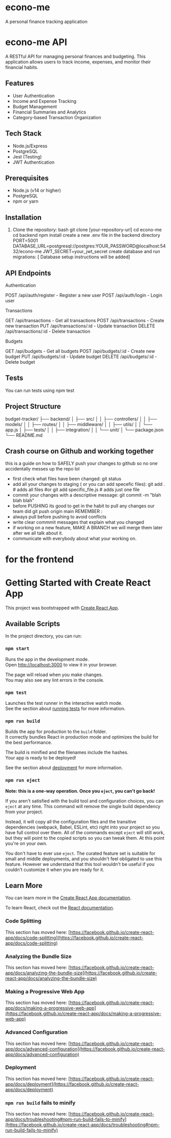 # econo-me
A personal finance tracking application

# econo-me API

A RESTful API for managing personal finances and budgeting. This application allows users to track income, expenses, and monitor their financial habits.

## Features

- User Authentication
- Income and Expense Tracking
- Budget Management
- Financial Summaries and Analytics
- Category-based Transaction Organization

## Tech Stack

- Node.js/Express
- PostgreSQL
- Jest (Testing)
- JWT Authentication

## Prerequisites

- Node.js (v14 or higher)
- PostgreSQL
- npm or yarn

## Installation

1. Clone the repository:
bash
git clone [your-repository-url]
cd econo-me
cd backend 
npm install
create a new .env file in the backend directory
PORT=5001
DATABASE_URL=postgresql://postgres:YOUR_PASSWORD@localhost:5432/econo-me
JWT_SECRET=your_jwt_secret 
create database and run migrations: [ Database setup instructions will be added]
## API Endpoints
Authentication

POST /api/auth/register - Register a new user
POST /api/auth/login - Login user

Transactions

GET /api/transactions - Get all transactions
POST /api/transactions - Create new transaction
PUT /api/transactions/:id - Update transaction
DELETE /api/transactions/:id - Delete transaction

Budgets

GET /api/budgets - Get all budgets
POST /api/budgets/:id - Create new budget
PUT /api/budgets/:id - Update budget
DELETE /api/budgets/:id - Delete budget

## Tests 
You can run tests using npm test

## Project Structure
budget-tracker/
├── backend/
│   ├── src/
│   │   ├── controllers/
│   │   ├── models/
│   │   ├── routes/
│   │   ├── middleware/
│   │   ├── utils/
│   │   └── app.js
│   ├── tests/
│   │   ├── integration/
│   │   └── unit/
│   └── package.json
└── README.md
## Crash course on Github and working together
this is a guide on how to SAFELY push your changes to github so no one accidentally messes up the repo lol
- first check what files have been changed:
git status
- add all your changes to staging ( or you can add specefic files):
git add . # adds all files
#or 
git add specific_file.js # adds just one file
- commit your changes with a descriptive message: 
git commit -m "blah blah blah"
- before PUSHING its good to get in the habit to pull any changes our team did
git push origin main 
 REMEMBER :
 - always pull before pushing to avoid conflicts
 - write clear commmit messages that explain what you changed 
 - if working on a new feature, MAKE A BRANCH we will merge them later after we all talk about it.
 - communicate with everybody about what your working on. 

# for the frontend 
# Getting Started with Create React App

This project was bootstrapped with [Create React App](https://github.com/facebook/create-react-app).

## Available Scripts

In the project directory, you can run:

### `npm start`

Runs the app in the development mode.\
Open [http://localhost:3000](http://localhost:3000) to view it in your browser.

The page will reload when you make changes.\
You may also see any lint errors in the console.

### `npm test`

Launches the test runner in the interactive watch mode.\
See the section about [running tests](https://facebook.github.io/create-react-app/docs/running-tests) for more information.

### `npm run build`

Builds the app for production to the `build` folder.\
It correctly bundles React in production mode and optimizes the build for the best performance.

The build is minified and the filenames include the hashes.\
Your app is ready to be deployed!

See the section about [deployment](https://facebook.github.io/create-react-app/docs/deployment) for more information.

### `npm run eject`

**Note: this is a one-way operation. Once you `eject`, you can't go back!**

If you aren't satisfied with the build tool and configuration choices, you can `eject` at any time. This command will remove the single build dependency from your project.

Instead, it will copy all the configuration files and the transitive dependencies (webpack, Babel, ESLint, etc) right into your project so you have full control over them. All of the commands except `eject` will still work, but they will point to the copied scripts so you can tweak them. At this point you're on your own.

You don't have to ever use `eject`. The curated feature set is suitable for small and middle deployments, and you shouldn't feel obligated to use this feature. However we understand that this tool wouldn't be useful if you couldn't customize it when you are ready for it.

## Learn More

You can learn more in the [Create React App documentation](https://facebook.github.io/create-react-app/docs/getting-started).

To learn React, check out the [React documentation](https://reactjs.org/).

### Code Splitting

This section has moved here: [https://facebook.github.io/create-react-app/docs/code-splitting](https://facebook.github.io/create-react-app/docs/code-splitting)

### Analyzing the Bundle Size

This section has moved here: [https://facebook.github.io/create-react-app/docs/analyzing-the-bundle-size](https://facebook.github.io/create-react-app/docs/analyzing-the-bundle-size)

### Making a Progressive Web App

This section has moved here: [https://facebook.github.io/create-react-app/docs/making-a-progressive-web-app](https://facebook.github.io/create-react-app/docs/making-a-progressive-web-app)

### Advanced Configuration

This section has moved here: [https://facebook.github.io/create-react-app/docs/advanced-configuration](https://facebook.github.io/create-react-app/docs/advanced-configuration)

### Deployment

This section has moved here: [https://facebook.github.io/create-react-app/docs/deployment](https://facebook.github.io/create-react-app/docs/deployment)

### `npm run build` fails to minify

This section has moved here: [https://facebook.github.io/create-react-app/docs/troubleshooting#npm-run-build-fails-to-minify](https://facebook.github.io/create-react-app/docs/troubleshooting#npm-run-build-fails-to-minify)
